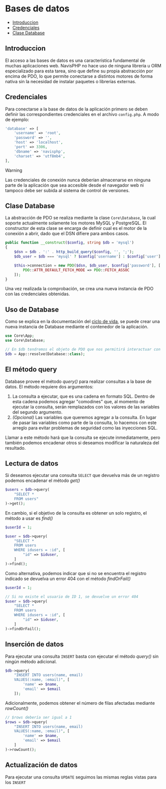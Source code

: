 # Bases de datos

-   [Introduccion](#introduccion)
-   [Credenciales](#credenciales)
-   [Clase Database](#clase-database)

## Introduccion

El acceso a las bases de datos es una característica fundamental de muchas aplicaciones web. NavisPHP no hace uso de ninguna librería u ORM especializado para esta tarea, sino que define su propia abstracción por encima de PDO, lo que permite conectarse a distintos motores de forma nativa sin la necesidad de instalar paquetes o librerías externas.

## Credenciales

Para conectarse a la base de datos de la aplicación primero se deben definir las correspondientes credenciales en el archivo `config.php`. A modo de ejemplo:

```php
'database' => [
    'username' => 'root',
    'password' => '',
    'host' => 'localhost',
    'port' => 3306,
    'dbname' => 'navisphp',
    'charset' => 'utf8mb4',
],
```

> [!WARNING]
> Las credenciales de conexión nunca deberían almacenarse en ninguna parte de la aplicación que sea accesible desde el navegador web ni tampoco debe ser subida al sistema de control de versiones.

## Clase Database

La abstracción de PDO se realiza mediante la clase `Core\Database`, la cual soporte actualmente solamente los motores MySQL y PostgreSQL. El constructor de esta clase se encarga de definir cual es el motor de la conexión a abrir, dado que el DSN difiere para ambos casos.

```php
public function __construct($config, string $db = 'mysql')
{
    $dsn = $db . ':' . http_build_query($config, '', ';');
    $db_user = $db === 'mysql' ? $config['username'] : $config['user'];

    $this->connection = new PDO($dsn, $db_user, $config['password'], [
        PDO::ATTR_DEFAULT_FETCH_MODE => PDO::FETCH_ASSOC
    ]);
}
```

Una vez realizada la comprobación, se crea una nueva instancia de PDO con las credenciales obtenidas.

## Uso de Database

Como se explica en la documentación del [ciclo de vida](ciclo_vida.md), se puede crear una nueva instancia de Database mediante el contenedor de la aplicación.

```php
use Core\App;
use Core\Database;

// En $db tendremos el objeto de PDO que nos permitirá interactuar con la base de datos
$db = App::resolve(Database::class);
```

## El método query

Database provee el método _query()_ para realizar consultas a la base de datos. El método requiere dos argumentos:

1. La consulta a ejecutar, que es una cadena en formato SQL. Dentro de esta cadena podemos agregar "comodines" que, al momento de ejecutar la consulta, serán remplazados con los valores de las variables del segundo argumento.
2. _(Opcional)_ Las variables que queremos agregar a la consulta. En lugar de pasar las variables como parte de la consulta, lo hacemos con este arreglo para evitar problemas de seguridad como las inyecciones SQL.

Llamar a este método hará que la consulta se ejecute inmediatamente, pero también podemos encadenar otros si deseamos modificar la naturaleza del resultado.

## Lectura de datos

Si deseamos ejecutar una consulta `SELECT` que devuelva más de un registro podemos encadenar el método _get()_

```php
$users = $db->query(
    "SELECT *
    FROM users"
)->get();
```

En cambio, si el objetivo de la consulta es obtener un solo registro, el método a usar es _find()_

```php
$userId = 1;

$user = $db->query(
    "SELECT *
    FROM users
    WHERE idusers = :id", [
        "id" => $iduser,
    ]
)->find();
```

Como alternativa, podemos indicar que si no se encuentra el registro indicado se devuelva un error 404 con el método _findOrFail()_

```php
$userId = 1;

// Si no existe el usuario de ID 1, se devuelve un error 404
$user = $db->query(
    "SELECT *
    FROM users
    WHERE idusers = :id", [
        "id" => $iduser,
    ]
)->findOrFail();
```

## Inserción de datos

Para ejecutar una consulta `INSERT` basta con ejecutar el método _query()_ sin ningún método adicional.

```php
$db->query(
    "INSERT INTO users(name, email)
    VALUES(:name, :email)", [
        'name' => $name,
        'email' => $email
    ]);
```

Adicionalmente, podemos obtener el número de filas afectadas mediante _rowCount()_

```php
// $rows debería ser igual a 1
$rows = $db->query(
    "INSERT INTO users(name, email)
    VALUES(:name, :email)", [
        'name' => $name,
        'email' => $email
    ]
)->rowCount();
```

## Actualización de datos

Para ejecutar una consulta `UPDATE` seguimos las mismas reglas vistas para los `INSERT`
